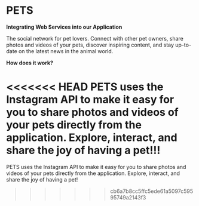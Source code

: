 # PETS

**Integrating Web Services into our Application**

The social network for pet lovers. Connect with other pet owners, share photos and videos of your pets, discover inspiring content, and stay up-to-date on the latest news in the animal world.

**How does it work?**

<<<<<<< HEAD
PETS uses the Instagram API to make it easy for you to share photos and videos of your pets directly from the application. Explore, interact, and share the joy of having a pet!!!
=======
PETS uses the Instagram API to make it easy for you to share photos and videos of your pets directly from the application. Explore, interact, and share the joy of having a pet!
>>>>>>> cb6a7b8cc5ffc5ede61a5097c59595749a2143f3
